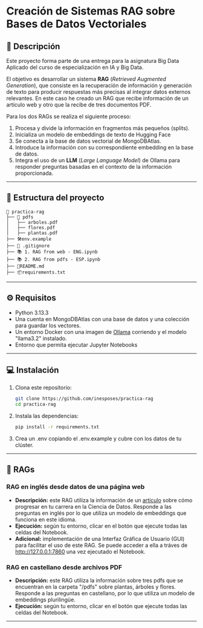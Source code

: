 # Creación de Sistemas RAG sobre Bases de Datos Vectoriales

## 📜 Descripción
Este proyecto forma parte de una entrega para la asignatura Big Data Aplicado del curso de especialización en IA y Big Data.

El objetivo es desarrollar un sistema **RAG** (*Retrieved Augmented Generation*), que consiste en la recuperación de información y generación de texto para producir respuestas más precisas al integrar datos externos relevantes. En este caso he creado un RAG que recibe información de un artículo web y otro que la recibe de tres documentos PDF.

Para los dos RAGs se realiza el siguiente proceso:
1. Procesa y divide la información en fragmentos más pequeños (splits).
2. Inicializa un modelo de embeddings de texto de Hugging Face 
3. Se conecta a la base de datos vectorial de MongoDBAtlas. 
4. Introduce la información con su correspondiente embedding en la base de datos. 
5. Integra el uso de un **LLM** (*Large Language Model*) de Ollama para responder preguntas basadas en el contexto de la información proporcionada.



---

## 📁 Estructura del proyecto

```plaintext
📂 practica-rag
├── 📁 pdfs
│   ├── arboles.pdf
│   ├── flores.pdf
│   ├── plantas.pdf
├── 🛠️env.example
├── 🔗 .gitignore
├── 📚 1. RAG from web - ENG.ipynb
├── 📚 2. RAG from pdfs - ESP.ipynb
├── 📄README.md
├── 📦requirements.txt
```
---

## ⚙️ Requisitos
- Python 3.13.3
- Una cuenta en MongoDBAtlas con una base de datos y una colección para guardar los vectores.
- Un entorno Docker con una imagen de [Ollama](https://hub.docker.com/r/ollama/ollama) corriendo y el modelo "llama3.2" instalado.
- Entorno que permita ejecutar Jupyter Notebooks
---

## 💻 Instalación
1. Clona este repositorio:
   ```bash
   git clone https://github.com/inesposes/practica-rag
   cd practica-rag
   ```
2. Instala las dependencias:
   ```bash
   pip install -r requirements.txt
   ```
3. Crea un .env copiando el .env.example y cubre con los datos de tu clúster.

---

## 📝  RAGs

### RAG en inglés desde datos de una página web
- **Descripción:** este RAG utiliza la información de un [artículo](https://towardsdatascience.com/3-business-skills-you-need-to-progress-your-data-science-career-in-2025-146f841d1a1e) sobre cómo progresar en tu carrera en la Ciencia de Datos. Responde a las preguntas en inglés por lo que utiliza un modelo de embeddings que funciona en este idioma.
- **Ejecución:** según tu entorno, clicar en el botón que ejecute todas las celdas del Notebook.
- **Adicional:** implementación de una Interfaz Gráfica de Usuario (GUI) para facilitar el uso de este RAG. Se puede acceder a ella a tráves de http://127.0.0.1:7860 una vez ejecutado el Notebook.

### RAG en castellano desde archivos PDF
- **Descripción:** este RAG utiliza la información sobre tres pdfs que se encuentran en la carpeta "/pdfs" sobre plantas, árboles y flores. Responde a las preguntas en castellano, por lo que utiliza un modelo de embeddings plurilingüe.
- **Ejecución:** según tu entorno, clicar en el botón que ejecute todas las celdas del Notebook.


---

